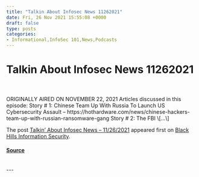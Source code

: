 ```yaml
---
title: "Talkin About Infosec News 11262021"
date: Fri, 26 Nov 2021 15:55:08 +0000
draft: false
type: posts
categories: 
- Informational,InfoSec 101,News,Podcasts
---
```

# Talkin About Infosec News 11262021

<br/>

<br/>
ORIGINALLY AIRED ON NOVEMBER 22, 2021 Articles discussed in this episode: Story # 1: Chinese Team Up With Russia To Launch US Cybersecurity Assault – https://hothardware.com/news/chinese-hackers-team-up-with-russian-ransomware-gang Story # 2: The FBI \[…\]

The post [Talkin’ About Infosec News – 11/26/2021](https://www.blackhillsinfosec.com/talkin-about-infosec-news-11-26-2021/) appeared first on [Black Hills Information Security](https://www.blackhillsinfosec.com).

#### [Source](https://www.blackhillsinfosec.com/talkin-about-infosec-news-11-26-2021/)

<br/>
---
